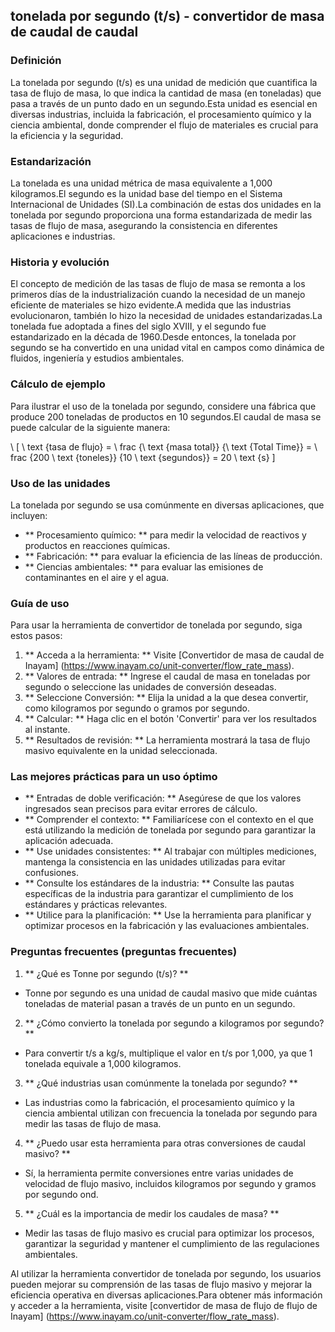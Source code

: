 ## tonelada por segundo (t/s) - convertidor de masa de caudal de caudal

### Definición
La tonelada por segundo (t/s) es una unidad de medición que cuantifica la tasa de flujo de masa, lo que indica la cantidad de masa (en toneladas) que pasa a través de un punto dado en un segundo.Esta unidad es esencial en diversas industrias, incluida la fabricación, el procesamiento químico y la ciencia ambiental, donde comprender el flujo de materiales es crucial para la eficiencia y la seguridad.

### Estandarización
La tonelada es una unidad métrica de masa equivalente a 1,000 kilogramos.El segundo es la unidad base del tiempo en el Sistema Internacional de Unidades (SI).La combinación de estas dos unidades en la tonelada por segundo proporciona una forma estandarizada de medir las tasas de flujo de masa, asegurando la consistencia en diferentes aplicaciones e industrias.

### Historia y evolución
El concepto de medición de las tasas de flujo de masa se remonta a los primeros días de la industrialización cuando la necesidad de un manejo eficiente de materiales se hizo evidente.A medida que las industrias evolucionaron, también lo hizo la necesidad de unidades estandarizadas.La tonelada fue adoptada a fines del siglo XVIII, y el segundo fue estandarizado en la década de 1960.Desde entonces, la tonelada por segundo se ha convertido en una unidad vital en campos como dinámica de fluidos, ingeniería y estudios ambientales.

### Cálculo de ejemplo
Para ilustrar el uso de la tonelada por segundo, considere una fábrica que produce 200 toneladas de productos en 10 segundos.El caudal de masa se puede calcular de la siguiente manera:

\ [
\ text {tasa de flujo} = \ frac {\ text {masa total}} {\ text {Total Time}} = \ frac {200 \ text {toneles}} {10 \ text {segundos}} = 20 \ text {s}
\]

### Uso de las unidades
La tonelada por segundo se usa comúnmente en diversas aplicaciones, que incluyen:
- ** Procesamiento químico: ** para medir la velocidad de reactivos y productos en reacciones químicas.
- ** Fabricación: ** para evaluar la eficiencia de las líneas de producción.
- ** Ciencias ambientales: ** para evaluar las emisiones de contaminantes en el aire y el agua.

### Guía de uso
Para usar la herramienta de convertidor de tonelada por segundo, siga estos pasos:
1. ** Acceda a la herramienta: ** Visite [Convertidor de masa de caudal de Inayam] (https://www.inayam.co/unit-converter/flow_rate_mass).
2. ** Valores de entrada: ** Ingrese el caudal de masa en toneladas por segundo o seleccione las unidades de conversión deseadas.
3. ** Seleccione Conversión: ** Elija la unidad a la que desea convertir, como kilogramos por segundo o gramos por segundo.
4. ** Calcular: ** Haga clic en el botón 'Convertir' para ver los resultados al instante.
5. ** Resultados de revisión: ** La herramienta mostrará la tasa de flujo masivo equivalente en la unidad seleccionada.

### Las mejores prácticas para un uso óptimo
- ** Entradas de doble verificación: ** Asegúrese de que los valores ingresados ​​sean precisos para evitar errores de cálculo.
- ** Comprender el contexto: ** Familiarícese con el contexto en el que está utilizando la medición de tonelada por segundo para garantizar la aplicación adecuada.
- ** Use unidades consistentes: ** Al trabajar con múltiples mediciones, mantenga la consistencia en las unidades utilizadas para evitar confusiones.
- ** Consulte los estándares de la industria: ** Consulte las pautas específicas de la industria para garantizar el cumplimiento de los estándares y prácticas relevantes.
- ** Utilice para la planificación: ** Use la herramienta para planificar y optimizar procesos en la fabricación y las evaluaciones ambientales.

### Preguntas frecuentes (preguntas frecuentes)

1. ** ¿Qué es Tonne por segundo (t/s)? **
- Tonne por segundo es una unidad de caudal masivo que mide cuántas toneladas de material pasan a través de un punto en un segundo.

2. ** ¿Cómo convierto la tonelada por segundo a kilogramos por segundo? **
- Para convertir t/s a kg/s, multiplique el valor en t/s por 1,000, ya que 1 tonelada equivale a 1,000 kilogramos.

3. ** ¿Qué industrias usan comúnmente la tonelada por segundo? **
- Las industrias como la fabricación, el procesamiento químico y la ciencia ambiental utilizan con frecuencia la tonelada por segundo para medir las tasas de flujo de masa.

4. ** ¿Puedo usar esta herramienta para otras conversiones de caudal masivo? **
- Sí, la herramienta permite conversiones entre varias unidades de velocidad de flujo masivo, incluidos kilogramos por segundo y gramos por segundo ond.

5. ** ¿Cuál es la importancia de medir los caudales de masa? **
- Medir las tasas de flujo masivo es crucial para optimizar los procesos, garantizar la seguridad y mantener el cumplimiento de las regulaciones ambientales.

Al utilizar la herramienta convertidor de tonelada por segundo, los usuarios pueden mejorar su comprensión de las tasas de flujo masivo y mejorar la eficiencia operativa en diversas aplicaciones.Para obtener más información y acceder a la herramienta, visite [convertidor de masa de flujo de flujo de Inayam] (https://www.inayam.co/unit-converter/flow_rate_mass).
